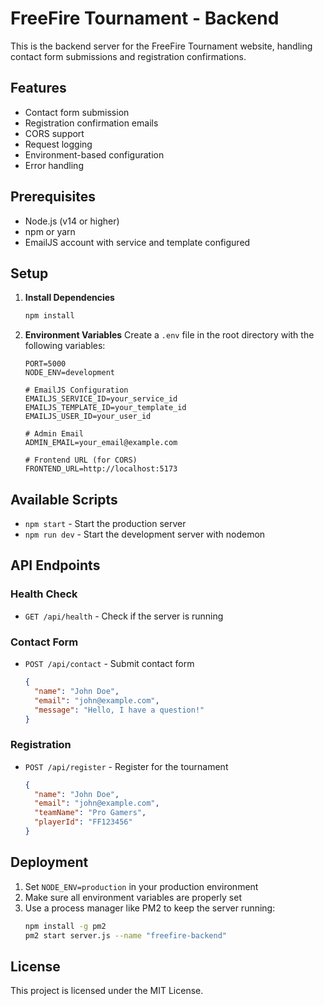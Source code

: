 # FreeFire Tournament - Backend

This is the backend server for the FreeFire Tournament website, handling contact form submissions and registration confirmations.

## Features

- Contact form submission
- Registration confirmation emails
- CORS support
- Request logging
- Environment-based configuration
- Error handling

## Prerequisites

- Node.js (v14 or higher)
- npm or yarn
- EmailJS account with service and template configured

## Setup

1. **Install Dependencies**
   ```bash
   npm install
   ```

2. **Environment Variables**
   Create a `.env` file in the root directory with the following variables:
   ```
   PORT=5000
   NODE_ENV=development
   
   # EmailJS Configuration
   EMAILJS_SERVICE_ID=your_service_id
   EMAILJS_TEMPLATE_ID=your_template_id
   EMAILJS_USER_ID=your_user_id
   
   # Admin Email
   ADMIN_EMAIL=your_email@example.com
   
   # Frontend URL (for CORS)
   FRONTEND_URL=http://localhost:5173
   ```

## Available Scripts

- `npm start` - Start the production server
- `npm run dev` - Start the development server with nodemon

## API Endpoints

### Health Check
- `GET /api/health` - Check if the server is running

### Contact Form
- `POST /api/contact` - Submit contact form
  ```json
  {
    "name": "John Doe",
    "email": "john@example.com",
    "message": "Hello, I have a question!"
  }
  ```

### Registration
- `POST /api/register` - Register for the tournament
  ```json
  {
    "name": "John Doe",
    "email": "john@example.com",
    "teamName": "Pro Gamers",
    "playerId": "FF123456"
  }
  ```

## Deployment

1. Set `NODE_ENV=production` in your production environment
2. Make sure all environment variables are properly set
3. Use a process manager like PM2 to keep the server running:
   ```bash
   npm install -g pm2
   pm2 start server.js --name "freefire-backend"
   ```

## License

This project is licensed under the MIT License.
